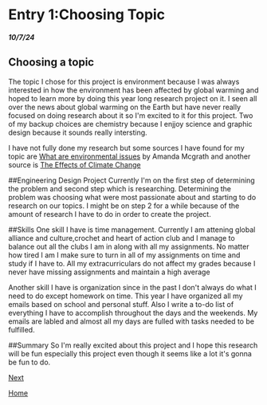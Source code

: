 # Entry 1:Choosing Topic
##### 10/7/24

## Choosing a topic
The topic I chose for this project is environment because I was always interested in how the environment has been affected by global warming and hoped to learn more by doing this year long research project on it. I seen all over the news about global warming on the Earth but have never really focused on doing research about it so I'm excited to it for this project. Two of my backup choices are chemistry because I enjjoy science and graphic design because it sounds really intersting. 

I have not fully done my research but some sources I have found for my topic are [What are environmental issues](https://www.ibm.com/topics/environmental-issues) by Amanda Mcgrath and another source is [The Effects of Climate Change](https://science.nasa.gov/climate-change/effects/)

##Engineering Design Project
Currently I'm on the first step of determining the problem and second step which is researching. Determining the problem was choosing what were most passionate about and starting to do research on our topics. I might be on step 2 for a while because of the amount of research I have to do in order to create the project. 

##Skills
One skill I have is time management. Currently I am attening global alliance and culture,crochet and heart of action club and I manage to balance out all the clubs I am in along with all my assignments. No matter how tired I am I make sure to turn in all of my assignments on time and study if I have to. All my extracurriculars do not affect my grades because I never have missing assignments and maintain a high average

Another skill I have is organization since in the past I don't always do what I need to do except homework on time. This year I have organized all my emails based on school and personal stuff. Also I write a to-do list of everything I have to accomplish throughout the days and the weekends. My emails are labled and almost all my days are fulled with tasks needed to be fulfilled. 

##Summary
So I'm really excited about this project and I hope this research will be fun especially this project even though it seems like a lot it's gonna be fun to do. 

[Next](entry02.md)

[Home](../README.md)
